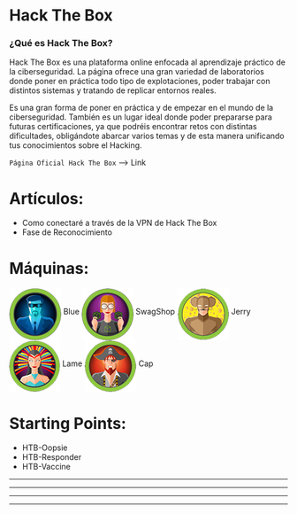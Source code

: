 # Hack The Box

### ¿Qué es Hack The Box?
Hack The Box es una plataforma online enfocada al aprendizaje práctico de la ciberseguridad. La página ofrece una gran
variedad de laboratorios donde poner en práctica todo tipo de explotaciones, poder trabajar con distintos sistemas
y tratando de replicar entornos reales.

Es una gran forma de poner en práctica y de empezar en el mundo de la ciberseguridad. También es un lugar ideal donde
poder prepararse para futuras certificaciones, ya que podréis encontrar retos con distintas dificultades, obligándote
abarcar varios temas y de esta manera unificando tus conocimientos sobre el Hacking.

`Página Oficial Hack The Box` --> <a href="https://www.hackthebox.com/" style="text-decoration:none">Link</a>
  
  
     
# Artículos:
* <a href="./Articulos/Como_conectarse_a_HTB.html" style="text-decoration:none">Como conectaré a través de la VPN de Hack The Box</a>  
* <a href="./Articulos/Fase_de_reconocimiento-HTB.html" style="text-decoration:none">Fase de Reconocimiento</a>

# Máquinas:

<a href="./Maquinas-HTB/HTB-Blue.html" style="text-decoration:none"><img src="../assets/images/BlueButton.png" align="middle"></a>  <a href="./Maquinas-HTB/HTB-Blue.html" style="text-decoration:none">Blue</a>  <a href="./Maquinas-HTB/HTB-SwagShop.html"><img src="../assets/images/SwagShopButton.png" align="middle"></a> <a href="./Maquinas-HTB/HTB-SwagShop.html" style="text-decoration:none">SwagShop</a>  <a href="./Maquinas-HTB/HTB-Jerry.html"><img src="../assets/images/JerryButton.png" align="middle"></a> <a href="./Maquinas-HTB/HTB-Jerry.html" style="text-decoration:none">Jerry</a>  <a href="./Maquinas-HTB/HTB-Lame.html"><img src="../assets/images/Lame.png" align="middle"></a> <a href="./Maquinas-HTB/HTB-Lame.html" style="text-decoration:none">Lame</a>  <a href="./Maquinas-HTB/HTB-Cap.html"><img src="../assets/images/Cap.png" align="middle"></a> <a href="./Maquinas-HTB/HTB-Cap.html" style="text-decoration:none">Cap</a> 


# Starting Points:

* <a href="./Web/Starting Point/HTB-Oopsie.html" style="text-decoration:none">HTB-Oopsie</a>
* <a href="./Web/Starting Point/HTB-Responder.html" style="text-decoration:none">HTB-Responder</a>  
* <a href="./Web/Starting Point/HTB-Vaccine.html" style="text-decoration:none">HTB-Vaccine</a>


---
---
  
    
<html lang="en">
<head>
  
</head>
<body>

<script src="https://utteranc.es/client.js"
    repo="F1r0x/gestion-comentarios"
    issue-term="pathname"
    theme="github-light"
    crossorigin="anonymous"
    async>
</script>
          
    
  </body>
</html>
  
  
---
---


 
 

  
